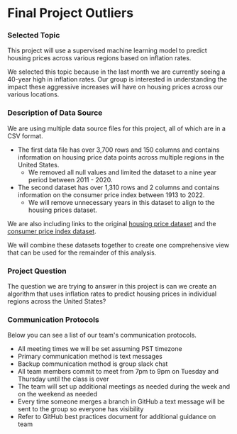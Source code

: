 # Final Project Outliers

### Selected Topic 
This project will use a supervised machine learning model to predict housing prices across various regions based on inflation rates.

We selected this topic because in the last month we are currently seeing a 40-year high in inflation rates. Our group is interested in understanding the impact these aggressive increases will have on housing prices across our various locations.


### Description of Data Source 
We are using multiple data source files for this project, all of which are in a CSV format. 
 * The first data file has over 3,700 rows and 150 columns and contains information on housing price data points across multiple regions in the United States. 
 	* We removed all null values and limited the dataset to a nine year period between 2011 - 2020. 
 * The second dataset has over 1,310 rows and 2 columns and contains information on the consumer price index between 1913 to 2022.
 	* We will remove unnecessary years in this dataset to align to the housing prices dataset. 
 
We are also including links to the original [housing price dataset](https://www.kaggle.com/paultimothymooney/zillow-house-price-data?select=Sale_Prices_City.csv) and the [consumer price index dataset](https://fred.stlouisfed.org/series/CPIAUCNS).  
 
We will combine these datasets together to create one comprehensive view that can be used for the remainder of this analysis.

### Project Question
The question we are trying to answer in this project is can we create an algorithm that uses inflation rates to predict housing prices in individual regions across the United States? 


### Communication Protocols 
Below you can see a list of our team's communication protocols. 

 * All meeting times we will be set assuming PST timezone
 * Primary communication method is text messages
 * Backup communication method is group slack chat
 * All team members commit to meet from 7pm to 9pm on Tuesday and Thursday until the class is over
 * The team will set up additional meetings as needed during the week and on the weekend as needed 
 * Every time someone merges a branch in GitHub a text message will be sent to the group so everyone has visibility 
 * Refer to GitHub best practices document for additional guidance on team 
